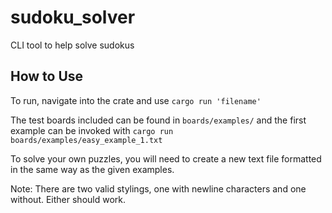 # sudoku_solver
CLI tool to help solve sudokus

## How to Use
To run, navigate into the crate and use
```cargo run 'filename'```

The test boards included can be found in ```boards/examples/```
and the first example can be invoked with ```cargo run boards/examples/easy_example_1.txt```


To solve your own puzzles, you will need to create a new text file formatted in the
same way as the given examples.

Note: There are two valid stylings, one with newline characters and one without. Either should work.

